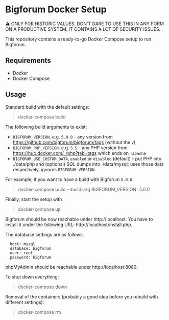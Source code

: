 # Bigforum Docker Setup


⚠️ ONLY FOR HISTORIC VALUES. DON'T DARE TO USE THIS IN ANY FORM ON A PRODUCTIVE SYSTEM. IT CONTAINS A LOT OF SECURITY ISSUES.


This repository contains a ready-to-go Docker Compose setup to run Bigforum.


## Requirements

  * Docker
  * Docker Compose


## Usage

Standard build with the default settings:

> docker-compose build

The following build arguments to exist:

  * `BIGFORUM_VERSION`, e.g. `5.0.0` - any version from https://github.com/bigforum/bigforum/tags (without the `v`)
  * `BIGFORUM_PHP_VERSION`. e.g. `5.5` - any PHP version from https://hub.docker.com/_/php?tab=tags which ends on `-apache`
  * `BIGFORUM_USE_CUSTOM_DATA`, `enabled` or `disabled` (default) - put PHP into ./data/php and (optional) SQL dumps into ./data/mysql; uses those data respectively, ignores `BIGFORUM_VERSION`


For example, if you want to have a build with Bigforum `5.0.0`:

> docker-compose build --build-arg BIGFORUM_VERSION=5.0.0

Finally, start the setup with

> docker-compose up

Bigforum should be now reachable under http://localhost. You have to install it under the following URL: http://localhost/install.php.

The database settings are as follows:

```
  host: mysql
  database: bigforum
  user: root
  password: bigforum
```

phpMyAdmin should be reachable under http://localhost:8080.

To shut down everything:

> docker-compose down

Removal of the containers (probably a good idea before you rebuild with different settings):

> docker-compose rm

